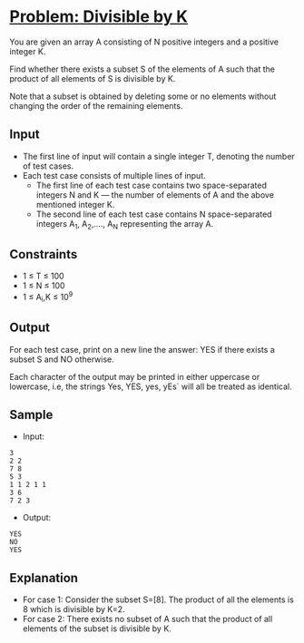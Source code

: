# [Problem: Divisible by K](https://www.codechef.com/problems/DIVBYK)

You are given an array A consisting of N positive integers and a positive integer K.

Find whether there exists a subset S of the elements of A such that the product of all elements of S is divisible by K.

Note that a subset is obtained by deleting some or no elements without changing the order of the remaining elements.

## Input

- The first line of input will contain a single integer T, denoting the number of test cases.
- Each test case consists of multiple lines of input.
  - The first line of each test case contains two space-separated integers N and K — the number of elements of A and the above mentioned integer K.
  - The second line of each test case contains N space-separated integers A<sub>1</sub>, A<sub>2</sub>,...., A<sub>N</sub> representing the array A.

## Constraints

- 1 ≤ T ≤ 100
- 1 ≤ N ≤ 100
- 1 ≤ A<sub>i</sub>,K ≤ 10<sup>9</sup>

## Output

For each test case, print on a new line the answer: YES if there exists a subset S and NO otherwise.

Each character of the output may be printed in either uppercase or lowercase, i.e, the strings Yes, YES, yes, yEs` will all be treated as identical.

## Sample

- Input:
```
3
2 2
7 8
5 3
1 1 2 1 1
3 6
7 2 3
```

- Output:
```
YES
NO
YES
```

## Explanation

- For case 1: Consider the subset S=[8]. The product of all the elements is 8 which is divisible by K=2.
- For case 2: There exists no subset of A such that the product of all elements of the subset is divisible by K.
